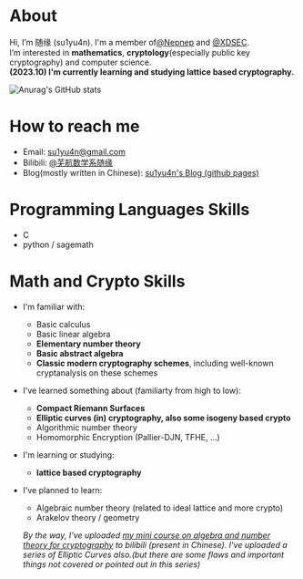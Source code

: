 # About
Hi, I’m 随缘 (su1yu4n). I'm a member of[@Nepnep](https://ctftime.org/team/106104) and [@XDSEC](https://github.com/XDSEC).  \
I’m interested in **mathematics**, **cryptology**(especially public key cryptography) and computer science. \
**(2023.10) I'm currently learning and studying lattice based cryptography.**
<!--- - 💞️ I’m looking to collaborate on ... --->

![Anurag's GitHub stats](https://github-readme-stats.vercel.app/api?username=su1yu4n&count_private=true&theme=cobalt&show_icons=true)

# How to reach me 
- Email: su1yu4n@gmail.com
- Bilibili: [@芜航数学系随缘](https://space.bilibili.com/5896804)
- Blog(mostly written in Chinese): [su1yu4n's Blog (github pages)](https://su1yu4n.github.io)

# Programming Languages Skills
- C
- python / sagemath

# Math and Crypto Skills
- I'm familiar with:
  - Basic calculus
  - Basic linear algebra
  - **Elementary number theory**
  - **Basic abstract algebra**
  - **Classic modern cryptography schemes**, including well-known cryptanalysis on these schemes

- I've learned something about (familiarty from high to low): 
  - **Compact Riemann Surfaces**
  - **Elliptic curves (in) cryptography, also some isogeny based crypto**
  - Algorithmic number theory
  - Homomorphic Encryption (Pallier-DJN, TFHE, ...)

- I'm learning or studying:
  - **lattice based cryptography**
 
- I've planned to learn:
  - Algebraic number theory (related to ideal lattice and more crypto)
  - Arakelov theory / geometry

  *By the way, I've uploaded [my mini course on algebra and number theory for cryptography](https://www.bilibili.com/video/BV16F411377F) to bilibili (present in Chinese). I've uploaded a series of Elliptic Curves also.(but there are some flaws and important things not covered or pointed out in this series)*


<!---
su1yu4n/su1yu4n is a ✨ special ✨ repository because its `README.md` (this file) appears on your GitHub profile.
You can click the Preview link to take a look at your changes.
--->
